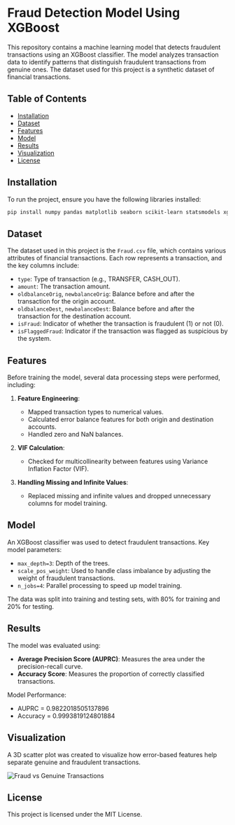 # Fraud Detection Model Using XGBoost

This repository contains a machine learning model that detects fraudulent transactions using an XGBoost classifier. The model analyzes transaction data to identify patterns that distinguish fraudulent transactions from genuine ones. The dataset used for this project is a synthetic dataset of financial transactions.

## Table of Contents
- [Installation](#installation)
- [Dataset](#dataset)
- [Features](#features)
- [Model](#model)
- [Results](#results)
- [Visualization](#visualization)
- [License](#license)

## Installation

To run the project, ensure you have the following libraries installed:

```bash
pip install numpy pandas matplotlib seaborn scikit-learn statsmodels xgboost
```

## Dataset

The dataset used in this project is the `Fraud.csv` file, which contains various attributes of financial transactions. Each row represents a transaction, and the key columns include:

- `type`: Type of transaction (e.g., TRANSFER, CASH_OUT).
- `amount`: The transaction amount.
- `oldbalanceOrig`, `newbalanceOrig`: Balance before and after the transaction for the origin account.
- `oldbalanceDest`, `newbalanceDest`: Balance before and after the transaction for the destination account.
- `isFraud`: Indicator of whether the transaction is fraudulent (1) or not (0).
- `isFlaggedFraud`: Indicator if the transaction was flagged as suspicious by the system.

## Features

Before training the model, several data processing steps were performed, including:

1. **Feature Engineering**:
   - Mapped transaction types to numerical values.
   - Calculated error balance features for both origin and destination accounts.
   - Handled zero and NaN balances.

2. **VIF Calculation**:
   - Checked for multicollinearity between features using Variance Inflation Factor (VIF).

3. **Handling Missing and Infinite Values**:
   - Replaced missing and infinite values and dropped unnecessary columns for model training.

## Model

An XGBoost classifier was used to detect fraudulent transactions. Key model parameters:

- `max_depth=3`: Depth of the trees.
- `scale_pos_weight`: Used to handle class imbalance by adjusting the weight of fraudulent transactions.
- `n_jobs=4`: Parallel processing to speed up model training.

The data was split into training and testing sets, with 80% for training and 20% for testing.

## Results

The model was evaluated using:

- **Average Precision Score (AUPRC)**: Measures the area under the precision-recall curve.
- **Accuracy Score**: Measures the proportion of correctly classified transactions.

Model Performance:
- AUPRC = 0.9822018505137896
- Accuracy = 0.9993819124801884

## Visualization

A 3D scatter plot was created to visualize how error-based features help separate genuine and fraudulent transactions.

![Fraud vs Genuine Transactions](visualization.png)

## License

This project is licensed under the MIT License.
